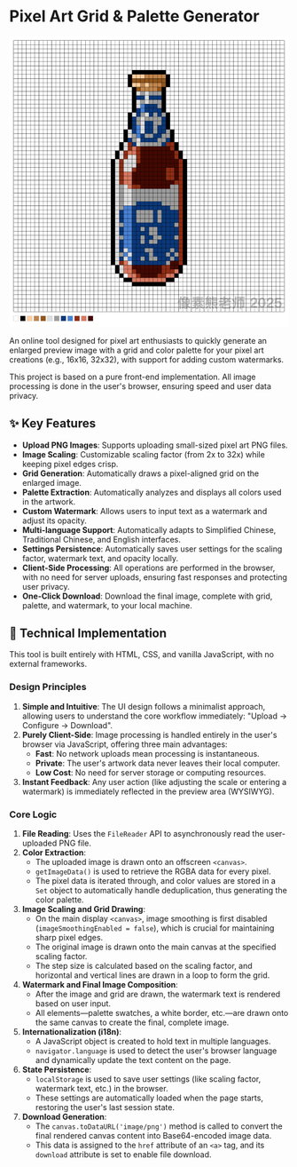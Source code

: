 # Pixel Art Grid & Palette Generator

![Project Preview](./preview.png)

An online tool designed for pixel art enthusiasts to quickly generate an enlarged preview image with a grid and color palette for your pixel art creations (e.g., 16x16, 32x32), with support for adding custom watermarks.

This project is based on a pure front-end implementation. All image processing is done in the user's browser, ensuring speed and user data privacy.

## ✨ Key Features

- **Upload PNG Images**: Supports uploading small-sized pixel art PNG files.
- **Image Scaling**: Customizable scaling factor (from 2x to 32x) while keeping pixel edges crisp.
- **Grid Generation**: Automatically draws a pixel-aligned grid on the enlarged image.
- **Palette Extraction**: Automatically analyzes and displays all colors used in the artwork.
- **Custom Watermark**: Allows users to input text as a watermark and adjust its opacity.
- **Multi-language Support**: Automatically adapts to Simplified Chinese, Traditional Chinese, and English interfaces.
- **Settings Persistence**: Automatically saves user settings for the scaling factor, watermark text, and opacity locally.
- **Client-Side Processing**: All operations are performed in the browser, with no need for server uploads, ensuring fast responses and protecting user privacy.
- **One-Click Download**: Download the final image, complete with grid, palette, and watermark, to your local machine.

## 🚀 Technical Implementation

This tool is built entirely with HTML, CSS, and vanilla JavaScript, with no external frameworks.

### Design Principles
1.  **Simple and Intuitive**: The UI design follows a minimalist approach, allowing users to understand the core workflow immediately: "Upload -> Configure -> Download".
2.  **Purely Client-Side**: Image processing is handled entirely in the user's browser via JavaScript, offering three main advantages:
    - **Fast**: No network uploads mean processing is instantaneous.
    - **Private**: The user's artwork data never leaves their local computer.
    - **Low Cost**: No need for server storage or computing resources.
3.  **Instant Feedback**: Any user action (like adjusting the scale or entering a watermark) is immediately reflected in the preview area (WYSIWYG).

### Core Logic
1.  **File Reading**: Uses the `FileReader` API to asynchronously read the user-uploaded PNG file.
2.  **Color Extraction**:
    - The uploaded image is drawn onto an offscreen `<canvas>`.
    - `getImageData()` is used to retrieve the RGBA data for every pixel.
    - The pixel data is iterated through, and color values are stored in a `Set` object to automatically handle deduplication, thus generating the color palette.
3.  **Image Scaling and Grid Drawing**:
    - On the main display `<canvas>`, image smoothing is first disabled (`imageSmoothingEnabled = false`), which is crucial for maintaining sharp pixel edges.
    - The original image is drawn onto the main canvas at the specified scaling factor.
    - The step size is calculated based on the scaling factor, and horizontal and vertical lines are drawn in a loop to form the grid.
4.  **Watermark and Final Image Composition**:
    - After the image and grid are drawn, the watermark text is rendered based on user input.
    - All elements—palette swatches, a white border, etc.—are drawn onto the same canvas to create the final, complete image.
5.  **Internationalization (i18n)**:
    - A JavaScript object is created to hold text in multiple languages.
    - `navigator.language` is used to detect the user's browser language and dynamically update the text content on the page.
6.  **State Persistence**:
    - `localStorage` is used to save user settings (like scaling factor, watermark text, etc.) in the browser.
    - These settings are automatically loaded when the page starts, restoring the user's last session state.
7.  **Download Generation**:
    - The `canvas.toDataURL('image/png')` method is called to convert the final rendered canvas content into Base64-encoded image data.
    - This data is assigned to the `href` attribute of an `<a>` tag, and its `download` attribute is set to enable file download. 
